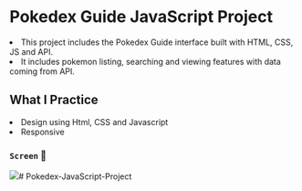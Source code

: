 # Pokedex Guide JavaScript Project

<li>This project includes the Pokedex Guide interface built with HTML, CSS, JS and API.</li>
<li>It includes pokemon listing, searching and viewing features with data coming from API.</li>

## What I Practice

<li>Design using Html, CSS and Javascript</li>
<li>Responsive</li>

### `Screen` 🎥

![](Pokedex.gif)# Pokedex-JavaScript-Project
